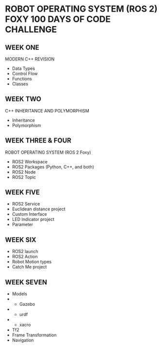 # ROBOT OPERATING SYSTEM (ROS 2) FOXY 100 DAYS OF CODE CHALLENGE

## WEEK ONE 

MODERN C++ REVISION
- Data Types 
- Control Flow
- Functions
- Classes

## WEEK TWO

C++ INHERITANCE AND POLYMORPHISM
- Inheritance
- Polymorphism

## WEEK THREE & FOUR

ROBOT OPERATING SYSTEM (ROS 2 Foxy)
- ROS2 Workspace
- ROS2 Packages (Python, C++, and both)
- ROS2 Node
- ROS2 Topic

## WEEK FIVE
- ROS2 Service
- Euclidean distance project
- Custom Interface
- LED Indicator project
- Parameter

## WEEK SIX
- ROS2 launch
- ROS2 Action
- Robot Motion types
- Catch Me project

## WEEK SEVEN
- Models
- - Gazebo
- - urdf
- - xacro
- Tf2
- Frame Transformation
- Navigation
